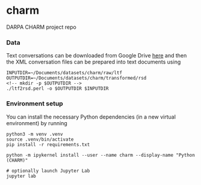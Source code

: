 # charm
DARPA CHARM project repo

### Data
Text conversations can be downloaded from Google Drive [here](https://drive.google.com/drive/folders/1y3JdISN1EapNNxGM_mMN_xsQ2nuIgJiY) and then the XML conversation files can be prepared into text documents using
```
INPUTDIR=~/Documents/datasets/charm/raw/ltf
OUTPUTDIR=~/Documents/datasets/charm/transformed/rsd
<!-- mkdir -p $OUTPUTDIR -->
./ltf2rsd.perl -o $OUTPUTDIR $INPUTDIR
``` 

### Environment setup
You can install the necessary Python dependencies (in a new virtual environment) by running
```
python3 -m venv .venv
source .venv/bin/activate
pip install -r requirements.txt

python -m ipykernel install --user --name charm --display-name "Python (CHARM)"

# optionally launch Jupyter Lab
jupyter lab
```